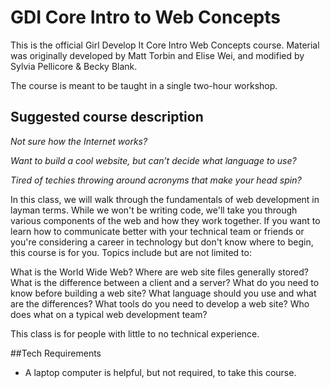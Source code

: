 # GDI Core Intro to Web Concepts

This is the official Girl Develop It Core Intro Web Concepts course. Material was originally developed by Matt Torbin and Elise Wei, and modified by Sylvia Pellicore & Becky Blank.

The course is meant to be taught in a single two-hour workshop.

## Suggested course description

_Not sure how the Internet works?_

_Want to build a cool website, but can’t decide what language to use?_

_Tired of techies throwing around acronyms that make your head spin?_

In this class, we will walk through the fundamentals of web development in layman terms. While we won't be writing code, we'll take you through various components of the web and how they work together. If you want to learn how to communicate better with your technical team or friends or you're considering a career in technology but don't know where to begin, this course is for you. Topics include but are not limited to:

What is the World Wide Web?
Where are web site files generally stored?
What is the difference between a client and a server?
What do you need to know before building a web site?
What language should you use and what are the differences?
What tools do you need to develop a web site?
Who does what on a typical web development team?

This class is for people with little to no technical experience.

##Tech Requirements
 - A laptop computer is helpful, but not required, to take this course.  

